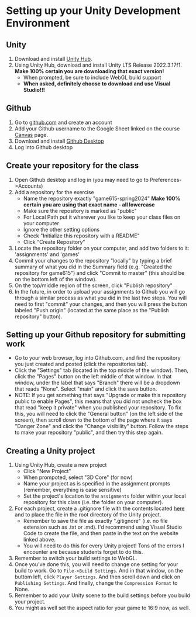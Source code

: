 # Setting up your Unity Development Environment

## Unity
1. Download and install [Unity Hub](https://unity.com/download).
1. Using Unity Hub, download and install Unity LTS Release 2022.3.17f1. **Make 100% certain you are downloading that exact version!**
    - When prompted, be sure to include WebGL build support
    - **When asked, definitely choose to download and use Visual Studio!!!**

## Github
1. Go to [github.com](https://github.com/) and create an account
1. Add your Github username to the Google Sheet linked on the course [Canvas](https://canvas.american.edu) page.
1. Download and install [Github Desktop](https://desktop.github.com/)
1. Log into Github desktop

## Create your repository for the class
1. Open Github desktop and log in (you may need to go to Preferences->Accounts)
1. Add a repository for the exercise
    - Name the repository exactly "game615-spring2024" **Make 100% certain you are using that exact name - all lowercase**
    - Make sure the repository is marked as "public"
    - For Local Path put it wherever you like to keep your class files on your computer
    - Ignore the other setting options
    - Check "Initialize this repository with a README"
    - Click "Create Repository"
1. Locate the repository folder on your computer, and add two folders to it: 'assignments' and 'games'
1. Commit your changes to the repository "locally" by typing a brief summary of what you did in the Summary field (e.g. "Created the repository for game615") and click "Commit to master" (this should be on the bottom left of the window).
1. On the top/middle region of the screen, click "Publish repository"
1. In the future, in order to upload your assignments to Github you will go through a similar process as what you did in the last two steps. You will need to first "commit" your changes, and then you will press the button labeled "Push origin" (located at the same place as the "Publish repository" button).

## Setting up your Github repository for submitting work
- Go to your web browser, log into Github.com, and find the repository you just created and posted (click the repositories tab).
- Click the "Settings" tab (located in the top middle of the window). Then, click the "Pages" button on the left middle of that window. In that window, under the label that says "Branch" there will be a dropdown that reads "None". Select "main" and click the save button.
- NOTE: If you get something that says "Upgrade or make this repository public to enable Pages", this means that you did not uncheck the box that read "keep it private" when you published your repository. To fix this, you will need to click the "General button" (on the left side of the screen), then scroll down to the bottom of the page where it says "Danger Zone" and click the "Change visibility" button. Follow the steps to make your repository "public", and then try this step again.

## Creating a Unity project
1. Using Unity Hub, create a new project
    - Click "New Project"
    - When prompoted, select "3D Core" (for now)
    - Name your project as is specified in the assignment prompts (remember, everything is case sensitive)
    - Set the project's location to the `assignments` folder within your local repository for this class (i.e. the folder on your computer).
1. For each project, create a .gitignore file with the contents located [here](https://raw.githubusercontent.com/github/gitignore/main/Unity.gitignore) and to place the file in the root directory of the Unity project.
    - Remember to save the file as exactly ".gitignore" (i.e. no file extension such as .txt or .md). I'd recommend using Visual Studio Code to create the file, and then paste in the text on the website linked above.
    - You will need to do this for every Unity project! Tons of the errors I encounter are because students forget to do this.
1. Remember to switch your build settings to WebGL.
1. Once you've done this, you will need to change one setting for your build to work. Go to `File->Build Settings`. And in that window, on the buttom left, click `Player Settings`. And then scroll down and click on `Publishing Settings`. And finally, change the `Compression Format` to None.
1. Remember to add your Unity scene to the build settings before you build your project.
1. You might as well set the aspect ratio for your game to 16:9 now, as well.
